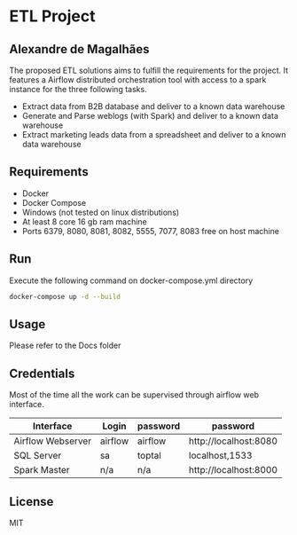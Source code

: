 # ETL Project
## Alexandre de Magalhães

The proposed ETL solutions aims to fulfill the requirements for the project. It features a Airflow distributed orchestration tool with access to a spark instance for the three following tasks.

- Extract data from B2B database and deliver to a known data warehouse
- Generate and Parse weblogs (with Spark) and deliver to a known data warehouse
- Extract marketing leads data from a spreadsheet and deliver to a known data warehouse

## Requirements

- Docker
- Docker Compose
- Windows (not tested on linux distributions)
- At least 8 core 16 gb ram machine 
- Ports 6379, 8080, 8081, 8082, 5555, 7077, 8083 free on host machine

## Run
Execute the following command on docker-compose.yml directory
```sh
docker-compose up -d --build
```
## Usage
Please refer to the Docs folder 

## Credentials
Most of the time all the work can be supervised through airflow web interface. 

| Interface | Login | password | password |
| ------ | ------ |  ------  |  ------  |
| Airflow Webserver | airflow | airflow |  http://localhost:8080  |
| SQL Server  | sa | toptal |  localhost,1533 |
| Spark Master  | n/a | n/a |  http://localhost:8000  |

## License

MIT



